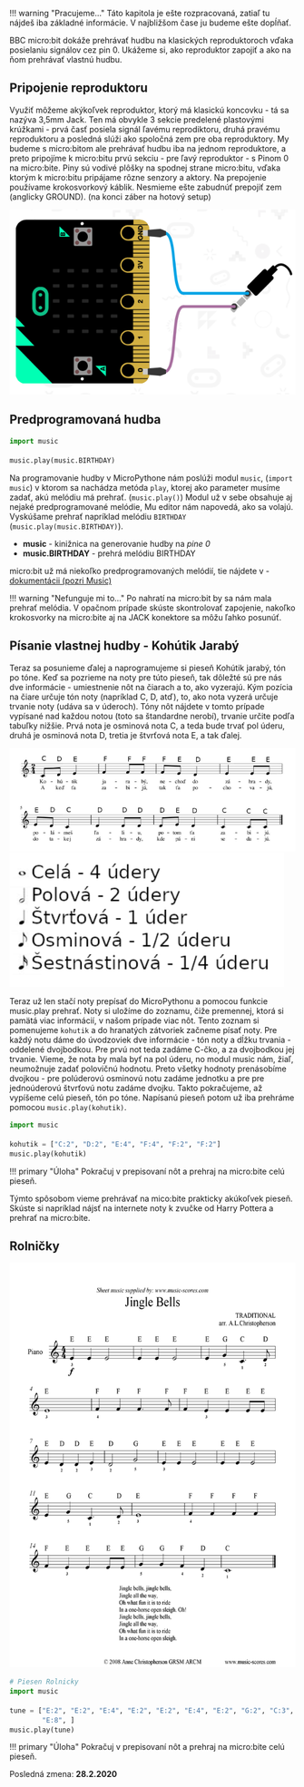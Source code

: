 !!! warning "Pracujeme..."
    Táto kapitola je ešte rozpracovaná, zatiaľ tu nájdeš iba základné informácie. V najbližšom čase ju budeme ešte dopĺňať.

BBC micro:bit dokáže prehrávať hudbu na klasických reproduktoroch vďaka posielaniu signálov cez pin 0. Ukážeme si, ako reproduktor zapojiť a ako na ňom prehrávať vlastnú hudbu.

## Pripojenie reproduktoru
Využiť môžeme akýkoľvek reproduktor, ktorý má klasickú koncovku - tá sa nazýva 3,5mm Jack. Ten má obvykle 3 sekcie predelené plastovými krúžkami - prvá časť posiela signál ľavému reprodiktoru, druhá pravému reproduktoru a posledná slúži ako spoločná zem pre oba reproduktory. My budeme s micro:bitom ale prehrávať hudbu iba na jednom reproduktore, a preto pripojíme k micro:bitu prvú sekciu - pre ľavý reproduktor - s Pinom 0 na micro:bite. Piny sú vodivé plôšky na spodnej strane micro:bitu, vďaka ktorým k micro:bitu pripájame rôzne senzory a aktory. Na prepojenie používame krokosvorkový káblik. Nesmieme ešte zabudnúť prepojiť zem (anglicky GROUND). (na konci záber na hotový setup)

![Pripojenie reproduktora](images/speaker-setup.png)

## Predprogramovaná hudba

```python
import music

music.play(music.BIRTHDAY)
```

Na programovanie hudby v MicroPythone nám poslúži modul ``music``, (``import music``) v ktorom sa nachádza metóda ``play``, ktorej ako parameter musíme zadať, akú melódiu má prehrať. (``music.play()``) Modul už v sebe obsahuje aj nejaké predprogramované melódie, Mu editor nám napovedá, ako sa volajú. Vyskúšame prehrať napríklad melódiu ``BIRTHDAY`` (``music.play(music.BIRTHDAY)``).

* __music__ - kinižnica na generovanie hudby na _pine 0_
* __music.BIRTHDAY__ - prehrá melódiu BIRTHDAY

micro:bit už má niekoľko predprogramovaných melódií, tie nájdete v  - [dokumentácii (pozri Music)](http://microbit-micropython.readthedocs.io/en/latest/tutorials/music.html)

!!! warning "Nefunguje mi to..."
	Po nahratí na micro:bit by sa nám mala prehrať melódia. V opačnom prípade skúste skontrolovať zapojenie, nakoľko krokosvorky na micro:bite aj na JACK konektore sa môžu ľahko posunúť.


## Písanie vlastnej hudby - Kohútik Jarabý

Teraz sa posunieme ďalej a naprogramujeme si pieseň Kohútik jarabý, tón po tóne. Keď sa pozrieme na noty pre túto pieseň, tak dôležté sú pre nás dve informácie - umiestnenie nôt na čiarach a to, ako vyzerajú. Kým pozícia na čiare určuje tón noty (napríklad C, D, atď), to, ako nota vyzerá určuje trvanie noty (udáva sa v úderoch). Tóny nôt nájdete v tomto prípade vypísané nad každou notou (toto sa štandardne nerobí), trvanie určite podľa tabuľky nižšie. Prvá nota je osminová nota C, a teda bude trvať pol úderu, druhá je osminová nota D, tretia je štvrťová nota E, a tak ďalej.

![Noty pre Kuhútika Jarabého](images/noty-kohutik.png)
![Ťahák pre noty](images/noty_trvanie.png)

Teraz už len stačí noty prepísať do MicroPythonu a pomocou funkcie music.play prehrať. Noty si uložíme do zoznamu, čiže premennej, ktorá si pamätá viac informácií, v našom prípade viac nôt. Tento zoznam si pomenujeme ``kohutik`` a do hranatých zátvoriek začneme písať noty. Pre každý notu dáme do úvodzoviek dve informácie - tón noty a dĺžku trvania - oddelené dvojbodkou. Pre prvú not teda zadáme C-čko, a za dvojbodkou jej trvanie. Vieme, že nota by mala byť na pol úderu, no modul music nám, žiaľ, neumožnuje zadať polovičnú hodnotu. Preto všetky hodnoty prenásobíme dvojkou - pre polúderovú osminovú notu zadáme jednotku a pre pre jednoúderovú štvrťovú notu zadáme dvojku. Takto pokračujeme, až vypíšeme celú pieseň, tón po tóne. Napísanú pieseň potom už iba prehráme pomocou ``music.play(kohutik)``.

```python
import music

kohutik = ["C:2", "D:2", "E:4", "F:4", "F:2", "F:2"]
music.play(kohutik)
```

!!! primary "Úloha"
	Pokračuj v prepisovaní nôt a prehraj na micro:bite celú pieseň.

Týmto spôsobom vieme prehrávať na mico:bite prakticky akúkoľvek pieseň. Skúste si napríklad nájsť na internete noty k zvučke od Harry Pottera a prehrať na micro:bite.


## Rolničky


![Noty pre Roľničky](images/noty-rolnicky.gif)



```python
# Piesen Rolnicky
import music

tune = ["E:2", "E:2", "E:4", "E:2", "E:2", "E:4", "E:2", "G:2", "C:3", "D:1",
        "E:8", ]
music.play(tune)
```

!!! primary "Úloha"
	Pokračuj v prepisovaní nôt a prehraj na micro:bite celú pieseň.

Posledná zmena: **28.2.2020**